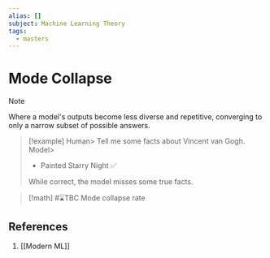 ```yaml
---
alias: []
subject: Machine Learning Theory
tags:
  - masters
---
```

# Mode Collapse

>[!note]
> Where a model's outputs become less diverse and repetitive, converging to only a narrow subset of possible answers.

> [!example]
> Human\> Tell me some facts about Vincent van Gogh.
> Model\>
> - Painted Starry Night ✅
>
> While correct, the model misses some true facts.

>[!math]
> #⌛TBC Mode collapse rate

## References
1. [[Modern ML]]